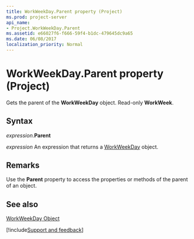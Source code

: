 ```yaml
---
title: WorkWeekDay.Parent property (Project)
ms.prod: project-server
api_name:
- Project.WorkWeekDay.Parent
ms.assetid: e66027f6-f666-59f4-b1dc-479645dc9a65
ms.date: 06/08/2017
localization_priority: Normal
---
```



# WorkWeekDay.Parent property (Project)

Gets the parent of the  **WorkWeekDay** object. Read-only **WorkWeek**.


## Syntax

_expression_.**Parent**

 _expression_ An expression that returns a [WorkWeekDay](./Project.WorkWeekDay.md) object.


## Remarks

Use the  **Parent** property to access the properties or methods of the parent of an object.


## See also


[WorkWeekDay Object](Project.WorkWeekDay.md)

[!include[Support and feedback](~/includes/feedback-boilerplate.md)]